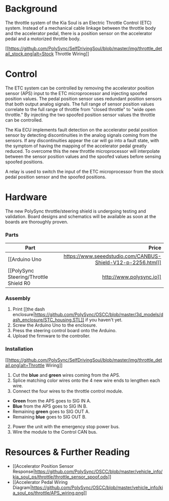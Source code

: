 # Background

The throttle system of the Kia Soul is an Electric Throttle Control (ETC) system. Instead of a mechanical cable linkage between the throttle body and the accelerator pedal, there is a position sensor on the accelerator pedal and a motorized throttle body.

[[https://github.com/PolySync/SelfDrivingSoul/blob/master/img/throttle_detail_stock.png|alt=Stock Throttle Wiring]]

# Control

The ETC system can be controlled by removing the accelerator position sensor (APS) input to the ETC microprocessor and injecting spoofed position values. The pedal position sensor uses redundant position sensors that both output analog signals. The full range of sensor position values correlate to the full range of throttle from "closed throttle" to "wide open throttle." By injecting the two spoofed position sensor values the throttle can be controlled.

The Kia ECU implements fault detection on the accelerator pedal position sensor by detecting discontinuities in the analog signals coming from the sensors. If any discontinuities appear the car will go into a fault state, with the symptom of having the mapping of the accelerator pedal greatly reduced. To overcome this the new throttle microprocessor will interpolate between the sensor position values and the spoofed values before sensing spoofed positions.

A relay is used to switch the input of the ETC microprocessor from the stock pedal position sensor and the spoofed positions.

# Hardware

The new PolySync throttle/steering shield is undergoing testing and validation. Board designs and schematics will be available as soon at the boards are thoroughly proven.

### Parts

| Part          | Price  |
| ------------- | -----:|
| [[Arduino Uno|https://www.seeedstudio.com/CANBUS-Shield-V12-p-2256.html]]      | $24.95 |
| [[PolySync Steering/Throttle Shield R0|http://www.polysync.io]]      | $50.00 |

### Assembly
1. Print [[the dash enclosure|https://github.com/PolySync/OSCC/blob/master/3d_models/dash_enclosure/STC_housing.STL]] if you haven't yet.
2. Screw the Arduino Uno to the enclosure.
3. Press the steering control board onto the Arduino.
4. Upload the firmware to the controller.

### Installation

[[https://github.com/PolySync/SelfDrivingSoul/blob/master/img/throttle_detail.png|alt=Throttle Wiring]]

1. Cut the **blue** and **green** wires coming from the APS.
2. Splice matching color wires onto the 4 new wire ends to lengthen each wire.
3. Connect the four wires to the throttle control module.
 * **Green** from the APS goes to SIG IN A.
 * **Blue** from the APS goes to SIG IN B.
 * Remaining **green** goes to SIG OUT A.
 * Remaining **blue** goes to SIG OUT B.
2. Power the unit with the emergency stop power bus.
3. Wire the module to the Control CAN bus.

# Resources & Further Reading
- [[Accelerator Position Sensor Response|https://github.com/PolySync/OSCC/blob/master/vehicle_info/kia_soul_ps/throttle/throttle_sensor_spoof.ods]]
- [[Accelerator Pedal Wiring Diagram|https://github.com/PolySync/OSCC/blob/master/vehicle_info/kia_soul_ps/throttle/APS_wiring.png]]
